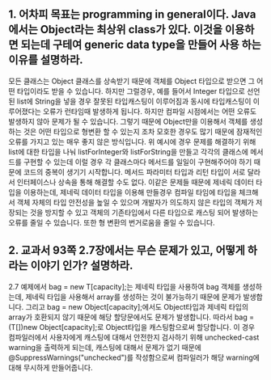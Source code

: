 ## 1. 어차피 목표는 programming in general이다. Java에서는 Object라는 최상위 class가 있다. 이것을 이용하면 되는데 구테여 generic data type을 만들어 사용 하는 이유를 설명하라.

모든 클래스는 Object 클래스를 상속받기 때문에 객체를 Object 타입으로 받으면 그 어떤 타입이라도 받을 수 있습니다. 
하지만 그럴경우, 예를 들어서 Integer 타입으로 선언된 list에 String을 넣을 경우 잘못된 타입캐스팅이 이루어짐과 동시에 타입캐스팅이 이루어졌다는 
오류가 런타임때 발생하게 됩니다. 
하지만 컴파일 시점에서는 어떤 오류도 발생하지 않아 문제가 될 수 있습니다. 
그렇기 때문에 Object만을 이용해서 객체를 생성하는 것은 어떤 타입으로 형변환 할 수 있는지 조차 모호한 경우도 많기 때문에 잠재적인 오류를 가지고 있는 
매우 좋지 않은 방식입니다. 
위 예시에 경우 문제를 해결하기 위해 list에 대한 타입을 나눠 listForInteger와 listForString을 만들고 각각의 클래스에 메서드를 구현할 수 있는데 이럴 경우 
각 클래스마다 메서드를 일일이 구현해주어야 하기 때문에 코드의 중복이 생기기 시작합니다. 
메서드 파라미터 타입과 리턴 타입이 서로 달라서 인터페이스나 상속을 통해 해결할 수도 없다. 
이같은 문제들 때문에 제네릭 데이터 타입을 이용하는데, 제네릭 데이터 타입을 이용해 만들경우 컴파일 타임에 타입을 체크해서 객체 자체의 타입 안전성을 
높일 수 있으며 개발자가 의도하지 않은 타입의 객체가 저장되는 것을 방지할 수 있고 객체의 기존타입에서 다른 타입으로 캐스팅 되어 발생하는 
오류를 줄일 수 있습니다. 
또한 형 변환의 번거로움을 줄일 수 있습니다.

## 2. 교과서 93쪽 2.7장에서는 무슨 문제가 있고, 어떻게 하라는 이야기 인가? 설명하라.

2.7 예제에서 bag = new T[capacity];는 제네릭 타입을 사용하여 bag 객체를 생성하는데, 제네릭 타입을 사용해서 array를 생성하는 것이 불가능하기 때문에 
문제가 발생합니다. 
그리고 bag = new Object[capacity];에서도 Object타입과 제네릭 타입의 array가 호환되지 않기 때문에 해당 할당문에서도 문제가 발생합니다. 
따라서 bag = (T[])new Object[capacity];로 Object타입을 캐스팅함으로써 할당합니다. 
이 경우 컴파일러에서 사용자에게 캐스팅에 대해서 안전한지 검사하기 위해 unchecked-cast warning을 출력하게 되는데, 
캐스팅에 대해서 문제가 없기 때문에 @SuppressWarnings("unchecked")를 작성함으로써 컴파일러가 해당 warning에 대해 무시하게 만들어줍니다.